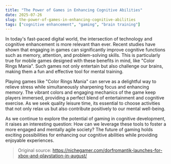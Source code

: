 ```yaml
---
title: "The Power of Games in Enhancing Cognitive Abilities"
date: 2025-07-26
slug: the-power-of-games-in-enhancing-cognitive-abilities
tags: ["cognitive enhancement", "gaming", "brain training"]
---
```


In today's fast-paced digital world, the intersection of technology and cognitive enhancement is more relevant than ever. Recent studies have shown that engaging in games can significantly improve cognitive functions such as memory, attention, and problem-solving skills. This is particularly true for mobile games designed with these benefits in mind, like "Color Rings Mania". Such games not only entertain but also challenge our brains, making them a fun and effective tool for mental training.

Playing games like "Color Rings Mania" can serve as a delightful way to relieve stress while simultaneously sharpening focus and enhancing memory. The vibrant colors and engaging mechanics of the game keep players immersed, providing a perfect blend of entertainment and cognitive exercise. As we seek quality leisure time, its essential to choose activities that not only relax us but also contribute positively to our mental well-being.

As we continue to explore the potential of gaming in cognitive development, it raises an interesting question: How can we leverage these tools to foster a more engaged and mentally agile society? The future of gaming holds exciting possibilities for enhancing our cognitive abilities while providing enjoyable experiences.
> Original source: https://nichegamer.com/dorfromantik-launches-for-xbox-and-playstation-in-august/